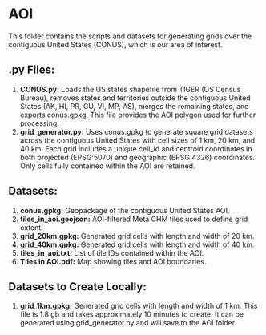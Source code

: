 # AOI
This folder contains the scripts and datasets for generating grids over the contiguous United States (CONUS), which is our area of interest.

## .py Files:
1. **CONUS.py:** Loads the US states shapefile from TIGER (US Census Bureau), removes states and territories outside the contiguous United States (AK, HI, PR, GU, VI, MP, AS), merges the remaining states, and exports conus.gpkg. This file provides the AOI polygon used for further processing.
2. **grid_generator.py:** Uses conus.gpkg to generate square grid datasets across the contiguous United States with cell sizes of 1 km, 20 km, and 40 km. Each grid includes a unique cell_id and centroid coordinates in both projected (EPSG:5070) and geographic (EPSG:4326) coordinates. Only cells fully contained within the AOI are retained.

## Datasets:
1. **conus.gpkg:** Geopackage of the contiguous United States AOI.
2. **tiles_in_aoi.geojson:** AOI-filtered Meta CHM tiles used to define grid extent.
4. **grid_20km.gpkg:** Generated grid cells with length and width of 20 km.
5. **grid_40km.gpkg:** Generated grid cells with length and width of 40 km.
6. **tiles_in_aoi.txt:** List of tile IDs contained within the AOI.
7. **Tiles in AOI.pdf:** Map showing tiles and AOI boundaries.

## Datasets to Create Locally:
1. **grid_1km.gpkg:** Generated grid cells with length and width of 1 km. This file is 1.8 gb and takes approximately 10 minutes to create. It can be generated using grid_generator.py and will save to the AOI folder.

